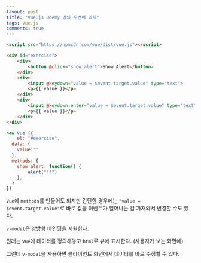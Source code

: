 ```yaml
---
layout: post
title: "Vue.js Udemy 강의 두번째 과제"
tags: Vue.js
comments: true
---
```




```html
<script src="https://npmcdn.com/vue/dist/vue.js"></script>

<div id="exercise">
    <div>
        <button @click="show_alert">Show Alert</button>
    </div>
    <div>
        <input @keydown="value = $event.target.value" type="text">
        <p>{{ value }}</p>
    </div>
    <div>
        <input @keydown.enter="value = $event.target.value" type="text">
        <p>{{ value }}</p>
    </div>
</div>
```



```javascript
new Vue ({
	el: "#exercise",
  data: {
  	value:''
  },
  methods: {
  	show_alert: function() {
    	alert("!!")
    },
  }
})
```



`Vue`에 `methods`를 만들어도 되지만 간단한 경우에는 `"value = $event.target.value"`로 바로 값을 이벤트가 일어나는 걸 가져와서 변경할 수도 있다.



`v-model`은 양방향 바인딩을 지원한다.

원래는 `Vue`에 데이터를 정의해놓고 `html`로 뷰에 표시한다. (사용자가 보는 화면에)

그런데 `v-model`을 사용하면 클라이언트 화면에서 데이터를 바로 수정할 수 있다.

